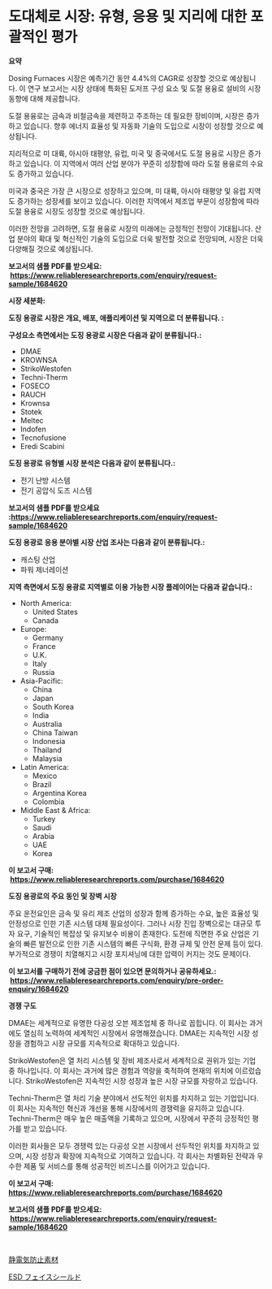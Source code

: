 <p><h1>도대체로 시장: 유형, 응용 및 지리에 대한 포괄적인 평가</h1></p><p><strong>요약</strong></p>
<p><p>Dosing Furnaces 시장은 예측기간 동안 4.4%의 CAGR로 성장할 것으로 예상됩니다. 이 연구 보고서는 시장 상태에 특화된 도저프 구성 요소 및 도절 용융로 설비의 시장 동향에 대해 제공합니다. </p><p>도절 용융로는 금속과 비철금속을 제련하고 주조하는 데 필요한 장비이며, 시장은 증가하고 있습니다. 향후 에너지 효율성 및 자동화 기술의 도입으로 시장이 성장할 것으로 예상됩니다.</p><p>지리적으로 미 대륙, 아시아 태평양, 유럽, 미국 및 중국에서도 도절 용융로 시장은 증가하고 있습니다. 이 지역에서 여러 산업 분야가 꾸준히 성장함에 따라 도절 용융로의 수요도 증가하고 있습니다.</p><p>미국과 중국은 가장 큰 시장으로 성장하고 있으며, 미 대륙, 아시아 태평양 및 유럽 지역도 증가하는 성장세를 보이고 있습니다. 이러한 지역에서 제조업 부문이 성장함에 따라 도절 용융로 시장도 성장할 것으로 예상됩니다.</p><p>이러한 전망을 고려하면, 도절 용융로 시장의 미래에는 긍정적인 전망이 기대됩니다. 산업 분야의 확대 및 혁신적인 기술의 도입으로 더욱 발전할 것으로 전망되며, 시장은 더욱 다양해질 것으로 예상됩니다.</p></p>
<p><strong>보고서의 샘플 PDF를 받으세요: &nbsp;<a href="https://www.reliableresearchreports.com/enquiry/request-sample/1684620">https://www.reliableresearchreports.com/enquiry/request-sample/1684620</a></strong></p>
<p><strong>시장 세분화:</strong></p>
<p><strong> 도징 용광로 시장은 개요, 배포, 애플리케이션 및 지역으로 더 분류됩니다. :</strong></p>
<p><strong>구성요소 측면에서는 도징 용광로 시장은 다음과 같이 분류됩니다.:</strong></p>
<p><ul><li>DMAE</li><li>KROWNSA</li><li>StrikoWestofen</li><li>Techni-Therm</li><li>FOSECO</li><li>RAUCH</li><li>Krownsa</li><li>Stotek</li><li>Meltec</li><li>Indofen</li><li>Tecnofusione</li><li>Eredi Scabini</li></ul></p>
<p><strong> 도징 용광로 유형별 시장 분석은 다음과 같이 분류됩니다.:</strong></p>
<p><ul><li>전기 난방 시스템</li><li>전기 공압식 도즈 시스템</li></ul></p>
<p><strong>보고서의 샘플 PDF를 받으세요 :<a href="https://www.reliableresearchreports.com/enquiry/request-sample/1684620">https://www.reliableresearchreports.com/enquiry/request-sample/1684620</a></strong></p>
<p><strong> 도징 용광로 응용 분야별 시장 산업 조사는 다음과 같이 분류됩니다.:</strong></p>
<p><ul><li>캐스팅 산업</li><li>파워 제너레이션</li></ul></p>
<p><strong>지역 측면에서 도징 용광로 지역별로 이용 가능한 시장 플레이어는 다음과 같습니다.:</strong></p>
<p><ul>
    <li>
        North America:
        <ul>
            <li>United States</li>
            <li>Canada</li>
        </ul>
    </li>
    <li>
        Europe:
        <ul>
            <li>Germany</li>
            <li>France</li>
            <li>U.K.</li>
            <li>Italy</li>
            <li>Russia</li>
        </ul>
    </li>
    <li>
        Asia-Pacific:
        <ul>
            <li>China</li>
            <li>Japan</li>
            <li>South Korea</li>
            <li>India</li>
            <li>Australia</li>
            <li>China Taiwan</li>
            <li>Indonesia</li>
            <li>Thailand</li>
            <li>Malaysia</li>
        </ul>
    </li>
    <li>
        Latin America:
        <ul>
            <li>Mexico</li>
            <li>Brazil</li>
            <li>Argentina Korea</li>
            <li>Colombia</li>
        </ul>
    </li>
    <li>
        Middle East & Africa:
        <ul>
            <li>Turkey</li>
            <li>Saudi</li>
            <li>Arabia</li>
            <li>UAE</li>
            <li>Korea</li>
        </ul>
    </li>
    </ul></p>
<p><strong>이 보고서 구매: &nbsp;<a href="https://www.reliableresearchreports.com/purchase/1684620">https://www.reliableresearchreports.com/purchase/1684620</a></strong></p>
<p><strong>도징 용광로의 주요 동인 및 장벽 시장</strong></p>
<p><p>주요 운전요인은 금속 및 유리 제조 산업의 성장과 함께 증가하는 수요, 높은 효율성 및 안정성으로 인한 기존 시스템 대체 필요성이다. 그러나 시장 진입 장벽으로는 대규모 투자 요구, 기술적인 복잡성 및 유지보수 비용이 존재한다. 도전에 직면한 주요 산업은 기술의 빠른 발전으로 인한 기존 시스템의 빠른 구식화, 환경 규제 및 안전 문제 등이 있다. 부가적으로 경쟁이 치열해지고 시장 포지셔닝에 대한 압력이 커지는 것도 문제이다.</p></p>
<p><strong>이 보고서를 구매하기 전에 궁금한 점이 있으면 문의하거나 공유하세요.: &nbsp;<a href="https://www.reliableresearchreports.com/enquiry/pre-order-enquiry/1684620">https://www.reliableresearchreports.com/enquiry/pre-order-enquiry/1684620</a></strong></p>
<p><strong>경쟁 구도</strong></p>
<p><p>DMAE는 세계적으로 유명한 다공성 오븐 제조업체 중 하나로 꼽힙니다. 이 회사는 과거에도 열심히 노력하여 세계적인 시장에서 유명해졌습니다. DMAE는 지속적인 시장 성장을 경험하고 시장 규모를 지속적으로 확대하고 있습니다.</p><p>StrikoWestofen은 열 처리 시스템 및 장비 제조사로서 세계적으로 권위가 있는 기업 중 하나입니다. 이 회사는 과거에 많은 경험과 역량을 축적하여 현재의 위치에 이르렀습니다. StrikoWestofen은 지속적인 시장 성장과 높은 시장 규모를 자랑하고 있습니다.</p><p>Techni-Therm은 열 처리 기술 분야에서 선도적인 위치를 차지하고 있는 기업입니다. 이 회사는 지속적인 혁신과 개선을 통해 시장에서의 경쟁력을 유지하고 있습니다. Techni-Therm은 매우 높은 매출액을 기록하고 있으며, 시장에서 꾸준히 긍정적인 평가를 받고 있습니다.</p><p>이러한 회사들은 모두 경쟁력 있는 다공성 오븐 시장에서 선두적인 위치를 차지하고 있으며, 시장 성장과 확장에 지속적으로 기여하고 있습니다. 각 회사는 차별화된 전략과 우수한 제품 및 서비스를 통해 성공적인 비즈니스를 이어가고 있습니다.</p></p>
<p><strong>이 보고서 구매: &nbsp; <a href="https://www.reliableresearchreports.com/purchase/1684620">https://www.reliableresearchreports.com/purchase/1684620</a></strong></p>
<p><strong>보고서의 샘플 PDF를 받으세요: &nbsp;<a href="https://www.reliableresearchreports.com/enquiry/request-sample/1684620">https://www.reliableresearchreports.com/enquiry/request-sample/1684620</a></strong><strong></strong></p>
<p>&nbsp;</p>
<p><p><a href="https://github.com/KaydenJohns1964/Market-Research-Report-List-1/blob/main/835442612601.md">静電気防止素材</a></p><p><a href="https://github.com/marbadji/Market-Research-Report-List-1/blob/main/635182712600.md">ESD フェイスシールド</a></p></p>
